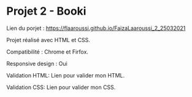 # Projet 2 - Booki


Lien du porjet : https://flaaroussi.github.io/FaizaLaaroussi_2_25032021

Projet réalisé avec HTML et CSS.

Compatibilité : Chrome et Firfox.

Responsive design : Oui

Validation HTML: Lien pour valider mon HTML.

Validation CSS: Lien pour valider mon CSS.
